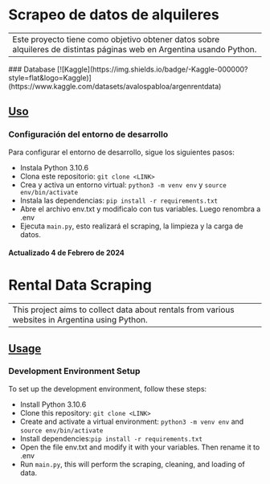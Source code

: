 # Scrapeo de datos de alquileres
<table>
<tr>
<td>
  Este proyecto tiene como objetivo obtener datos sobre alquileres de distintas páginas web en Argentina usando Python.
  
</td>
</tr>
</table>
### Database [![Kaggle](https://img.shields.io/badge/-Kaggle-000000?style=flat&logo=Kaggle)](https://www.kaggle.com/datasets/avalospabloa/argenrentdata)

## [Uso](https://github.com/avalos-p/alquileres.git)

###  Configuración del entorno de desarrollo

Para configurar el entorno de desarrollo, sigue los siguientes pasos:

- Instala Python 3.10.6
- Clona este repositorio: `git clone <LINK>`
- Crea y activa un entorno virtual: `python3 -m venv env` y `source env/bin/activate`
- Instala las dependencias: `pip install -r requirements.txt`
- Abre el archivo env.txt y modificalo con tus variables. Luego renombra
  a .env
- Ejecuta `main.py`, esto realizará el scraping, la limpieza y la carga de datos.


#### Actualizado 4 de Febrero de 2024 #####

# Rental Data Scraping
<table>
<tr>
<td>
  This project aims to collect data about rentals from various websites in Argentina using Python.
  
</td>
</tr>
</table>

## [Usage](https://github.com/avalos-p/alquileres.git)

###  Development Environment Setup

To set up the development environment, follow these steps:

- Install Python 3.10.6
- Clone this repository: `git clone <LINK>`
- Create and activate a virtual environment: `python3 -m venv env`   and `source env/bin/activate`
- Install dependencies:`pip install -r requirements.txt`
- Open the file env.txt and modify it with your variables. Then rename it to .env
- Run `main.py`, this will perform the scraping, cleaning, and loading of data.
